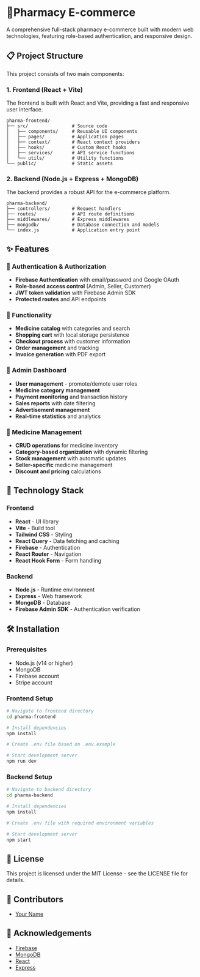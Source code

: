 ﻿# 🏥Pharmacy E-commerce 

A comprehensive full-stack pharmacy e-commerce built with modern web technologies, featuring role-based authentication, and responsive design.

## 📋 Project Structure

This project consists of two main components:

### 1. Frontend (React + Vite)

The frontend is built with React and Vite, providing a fast and responsive user interface.

```
pharma-frontend/
├── src/                # Source code
│   ├── components/     # Reusable UI components
│   ├── pages/          # Application pages
│   ├── context/        # React context providers
│   ├── hooks/          # Custom React hooks
│   ├── services/       # API service functions
│   └── utils/          # Utility functions
└── public/             # Static assets
```

### 2. Backend (Node.js + Express + MongoDB)

The backend provides a robust API for the e-commerce platform.

```
pharma-backend/
├── controllers/        # Request handlers
├── routes/             # API route definitions
├── middlewares/        # Express middlewares
├── mongodb/            # Database connection and models
└── index.js            # Application entry point
```

## ✨ Features

### 🔐 Authentication & Authorization

- **Firebase Authentication** with email/password and Google OAuth
- **Role-based access control** (Admin, Seller, Customer)
- **JWT token validation** with Firebase Admin SDK
- **Protected routes** and API endpoints

### 🛒 Functionality

- **Medicine catalog** with categories and search
- **Shopping cart** with local storage persistence
- **Checkout process** with customer information
- **Order management** and tracking
- **Invoice generation** with PDF export

### 👑 Admin Dashboard

- **User management** - promote/demote user roles
- **Medicine category management**
- **Payment monitoring** and transaction history
- **Sales reports** with date filtering
- **Advertisement management**
- **Real-time statistics** and analytics

### 💊 Medicine Management

- **CRUD operations** for medicine inventory
- **Category-based organization** with dynamic filtering
- **Stock management** with automatic updates
- **Seller-specific** medicine management
- **Discount and pricing** calculations

## 🚀 Technology Stack

### Frontend

- **React** - UI library
- **Vite** - Build tool
- **Tailwind CSS** - Styling
- **React Query** - Data fetching and caching
- **Firebase** - Authentication
- **React Router** - Navigation
- **React Hook Form** - Form handling

### Backend

- **Node.js** - Runtime environment
- **Express** - Web framework
- **MongoDB** - Database
- **Firebase Admin SDK** - Authentication verification

## 🛠️ Installation

### Prerequisites

- Node.js (v14 or higher)
- MongoDB
- Firebase account
- Stripe account

### Frontend Setup

```bash
# Navigate to frontend directory
cd pharma-frontend

# Install dependencies
npm install

# Create .env file based on .env.example

# Start development server
npm run dev
```

### Backend Setup

```bash
# Navigate to backend directory
cd pharma-backend

# Install dependencies
npm install

# Create .env file with required environment variables

# Start development server
npm start
```

## 📝 License

This project is licensed under the MIT License - see the LICENSE file for details.

## 👥 Contributors

- [Your Name](https://github.com/phngnbao)

## 🙏 Acknowledgements

- [Firebase](https://firebase.google.com/)
- [MongoDB](https://www.mongodb.com/)
- [React](https://reactjs.org/)
- [Express](https://expressjs.com/)

